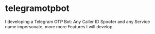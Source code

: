 # telegramotpbot
I developing a Telegram OTP Bot: Any Caller ID Spoofer and any Service name impersonate, more more Features I will develop.
